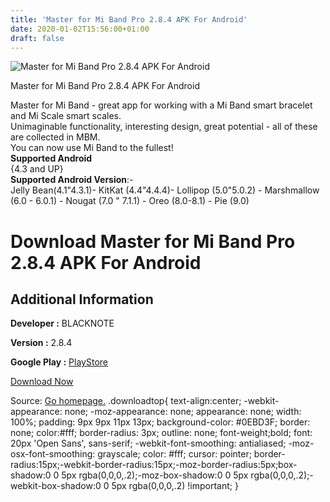```yaml
---
title: 'Master for Mi Band Pro 2.8.4 APK For Android'
date: 2020-01-02T15:56:00+01:00
draft: false
---
```


![Master for Mi Band Pro 2.8.4 APK For Android](https://i1.wp.com/apkhome.net/wp-content/uploads/2020/01/Master-for-Mi-Band-Pro-2.8.4.png "Master for Mi Band Pro 2.8.4 APK For Android")

  

Master for Mi Band Pro 2.8.4 APK For Android

Master for Mi Band - great app for working with a Mi Band smart bracelet and Mi Scale smart scales.  
Unimaginable functionality, interesting design, great potential - all of these are collected in MBM.  
You can now use Mi Band to the fullest!  
**Supported Android**  
{4.3 and UP}  
**Supported Android Version**:-  
Jelly Bean(4.1"4.3.1)- KitKat (4.4"4.4.4)- Lollipop (5.0"5.0.2) - Marshmallow (6.0 - 6.0.1) - Nougat (7.0 " 7.1.1) - Oreo (8.0-8.1) - Pie (9.0)

Download Master for Mi Band Pro 2.8.4 APK For Android
=====================================================

Additional Information
----------------------

**Developer :** BLACKNOTE

**Version :** 2.8.4

**Google Play :** [PlayStore](https://play.google.com/store/apps/details?id=blacknote.mibandmaster&hl=enhttps://play.google.com/store/apps/details?id=blacknote.mibandmaster&hl=en)

  

[Download Now](https://store4app.co/post/master-for-mi-band-pro-2-8-4-apk-for-android_1577969033)

  
Source: [Go homepage.](https://store4app.co/post/master-for-mi-band-pro-2-8-4-apk-for-android_1577969033) .downloadtop{ text-align:center; -webkit-appearance: none; -moz-appearance: none; appearance: none; width: 100%; padding: 9px 9px 11px 13px; background-color: #0EBD3F; border: none; color:#fff; border-radius: 3px; outline: none; font-weight;bold; font: 20px 'Open Sans', sans-serif; -webkit-font-smoothing: antialiased; -moz-osx-font-smoothing: grayscale; color: #fff; cursor: pointer; border-radius:15px;-webkit-border-radius:15px;-moz-border-radius:5px;box-shadow:0 0 5px rgba(0,0,0,.2);-moz-box-shadow:0 0 5px rgba(0,0,0,.2);-webkit-box-shadow:0 0 5px rgba(0,0,0,.2) !important; }
